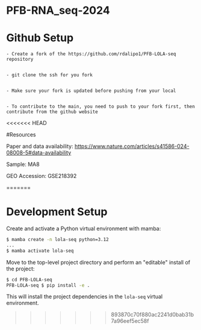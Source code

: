 # PFB-RNA_seq-2024


# Github Setup

    - Create a fork of the https://github.com/rdalipo1/PFB-LOLA-seq repository


    - git clone the ssh for you fork


    - Make sure your fork is updated before pushing from your local


    - To contribute to the main, you need to push to your fork first, then contribute from the github website

<<<<<<< HEAD


#Resources

Paper and data availability: https://www.nature.com/articles/s41586-024-08008-5#data-availability

Sample: MA8

GEO Accession: GSE218392



=======
# Development Setup

Create and activate a Python virtual environment with mamba:
```bash
$ mamba create -n lola-seq python=3.12
...
$ mamba activate lola-seq
```

Move to the top-level project directory and perform an "editable" install of the project:
```bash
$ cd PFB-LOLA-seq
PFB-LOLA-seq $ pip install -e .
```

This will install the project dependencies in the `lola-seq` virtual environment.
>>>>>>> 893870c70f880ac2241d0bab31b7a96eef5ec58f
